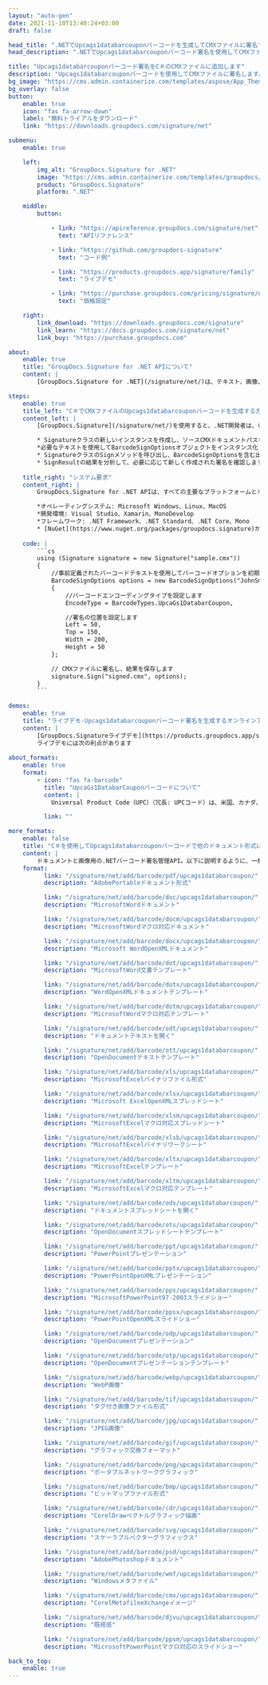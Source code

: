 ```yaml
---
layout: "auto-gen"
date: 2021-11-10T13:40:24+03:00
draft: false

head_title: ".NETでUpcags1databarcouponバーコードを生成してCMXファイルに署名する|署名文書"
head_description: ".NETでUpcags1databarcouponバーコード署名を使用してCMXファイルに署名する-人気のあるビジネスドキュメントや画像ファイル形式にバーコードを追加する."

title: "Upcags1databarcouponバーコード署名をC＃のCMXファイルに追加します"
description: "Upcags1databarcouponバーコードを使用してCMXファイルに署名します。署名プロパティを操作し、ニーズに合ったドキュメント内で高度な署名オプションを設定します."
bg_image: "https://cms.admin.containerize.com/templates/aspose/App_Themes/V3/images/bg/header1.png"
bg_overlay: false
button:
    enable: true
    icon: "fas fa-arrow-down"
    label: "無料トライアルをダウンロード"
    link: "https://downloads.groupdocs.com/signature/net"

submenu:
    enable: true

    left:
        img_alt: "GroupDocs.Signature for .NET"
        image: "https://cms.admin.containerize.com/templates/groupdocs/images/product-logos/90x90-noborder/groupdocs-signature-net.png"
        product: "GroupDocs.Signature"
        platform: ".NET"

    middle:
        button:

            - link: "https://apireference.groupdocs.com/signature/net"
              text: "APIリファレンス"

            - link: "https://github.com/groupdocs-signature"
              text: "コード例"

            - link: "https://products.groupdocs.app/signature/family"
              text: "ライブデモ"

            - link: "https://purchase.groupdocs.com/pricing/signature/net"
              text: "価格設定"

    right:
        link_download: "https://downloads.groupdocs.com/signature"
        link_learn: "https://docs.groupdocs.com/signature/net"
        link_buy: "https://purchase.groupdocs.com"

about:
    enable: true
    title: "GroupDocs.Signature for .NET APIについて"
    content: |
        [GroupDocs.Signature for .NET](/signature/net/)は、テキスト、画像、バーコード、スタンプ、フォームフィールド、QRコード、メタデータなどのさまざまな署名タイプを使用してデジタルドキュメントに電子署名するネイティブ.NETAPIです。ユーザーは、PDF、Microsoft Word、Excelワークシート、PowerPointプレゼンテーション、Adobe Photoshop、メタファイル、および画像ファイル形式内のデジタル署名を追加、編集、検証、削除、および検索でき、必要に応じて署名プロパティをカスタマイズするための追加サポートがあります。

steps:
    enable: true
    title_left: "C＃でCMXファイルのUpcags1databarcouponバーコードを生成する方法"
    content_left: |
        [GroupDocs.Signature](/signature/net/)を使用すると、.NET開発者は、いくつかの簡単な手順を実行することで、アプリケーション内のCMXファイルにUpcags1databarcouponバーコードを簡単に追加できます。

        * Signatureクラスの新しいインスタンスを作成し、ソースCMXドキュメントパスをコンストラクターパラメーターとして渡します。
        *必要なテキストを使用してBarcodeSignOptionsオブジェクトをインスタンス化し、EncodeTypeプロパティをUpcaGs1DatabarCouponに設定します。
        * SignatureクラスのSignメソッドを呼び出し、BarcodeSignOptionsを含む出力CMXファイル名を渡します。
        * SignResultの結果を分析して、必要に応じて新しく作成された署名を確認します。
        
    title_right: "システム要求"
    content_right: |
        GroupDocs.Signature for .NET APIは、すべての主要なプラットフォームとオペレーティングシステムでサポートされています。以下のコードを実行する前に、システムに次の前提条件がインストールされていることを確認してください。

        *オペレーティングシステム: Microsoft Windows、Linux、MacOS
        *開発環境: Visual Studio、Xamarin、MonoDevelop
        *フレームワーク: .NET Framework、.NET Standard、.NET Core、Mono
        * [NuGet](https://www.nuget.org/packages/groupdocs.signature)からGroupDocs.Signaturefor.NETの最新バージョンをダウンロードします
        
    code: |
        ```cs
        using (Signature signature = new Signature("sample.cmx"))
        {
            //事前定義されたバーコードテキストを使用してバーコードオプションを初期化します
            BarcodeSignOptions options = new BarcodeSignOptions("JohnSmith")
            {
                //バーコードエンコーディングタイプを設定します
                EncodeType = BarcodeTypes.UpcaGs1DatabarCoupon,

                //署名の位置を設定します
                Left = 50,
                Top = 150,
                Width = 200,
                Height = 50
            };

            // CMXファイルに署名し、結果を保存します 
            signature.Sign("signed.cmx", options);
        }
        ```
        
demos:
    enable: true
    title: "ライブデモ-Upcags1databarcouponバーコード署名を生成するオンラインアプリ"
    content: |
        [GroupDocs.Signatureライブデモ](https://products.groupdocs.app/signature/family)サイトにアクセスして、Upcags1databarcouponバーコードをCMXファイルに今すぐ追加してください。  
        ライブデモには次の利点があります
        
about_formats:
    enable: true
    format:
        - icon: "fas fa-barcode"
          title: "UpcaGs1DatabarCouponバーコードについて"
          content: |
            Universal Product Code（UPC）（冗長: UPCコード）は、米国、カナダ、ヨーロッパ、オーストラリア、ニュージーランド、およびその他の国で店舗の貿易品目を追跡するために広く使用されているバーコード記号です。 UPC-A GS1 DataBarクーポンは、UPC-Aパーツ（各取引アイテムに一意に割り当てられる12桁の数字）とDataBar追加コードで構成されます。

          link: ""

more_formats:
    enable: false
    title: "C＃を使用してUpcags1databarcouponバーコードで他のドキュメント形式に署名する"
    content: |
        ドキュメントと画像用の.NETバーコード署名管理API。以下に説明するように、一般的なファイル形式のいくつかにバーコード署名を追加します。
    format: 
          link: "/signature/net/add/barcode/pdf/upcags1databarcoupon/"
          description: "AdobePortableドキュメント形式"

          link: "/signature/net/add/barcode/doc/upcags1databarcoupon/"
          description: "MicrosoftWordドキュメント"

          link: "/signature/net/add/barcode/docm/upcags1databarcoupon/"
          description: "MicrosoftWordマクロ対応ドキュメント"

          link: "/signature/net/add/barcode/docx/upcags1databarcoupon/"
          description: "Microsoft WordOpenXMLドキュメント"

          link: "/signature/net/add/barcode/dot/upcags1databarcoupon/"
          description: "MicrosoftWord文書テンプレート"

          link: "/signature/net/add/barcode/dotx/upcags1databarcoupon/"
          description: "WordOpenXMLドキュメントテンプレート"

          link: "/signature/net/add/barcode/dotm/upcags1databarcoupon/"
          description: "MicrosoftWordマクロ対応テンプレート"       

          link: "/signature/net/add/barcode/odt/upcags1databarcoupon/"
          description: "ドキュメントテキストを開く"

          link: "/signature/net/add/barcode/ott/upcags1databarcoupon/"
          description: "OpenDocumentテキストテンプレート"

          link: "/signature/net/add/barcode/xls/upcags1databarcoupon/"
          description: "MicrosoftExcelバイナリファイル形式"

          link: "/signature/net/add/barcode/xlsx/upcags1databarcoupon/"
          description: "Microsoft ExcelOpenXMLスプレッドシート"

          link: "/signature/net/add/barcode/xlsm/upcags1databarcoupon/"
          description: "MicrosoftExcelマクロ対応スプレッドシート"

          link: "/signature/net/add/barcode/xlsb/upcags1databarcoupon/"
          description: "MicrosoftExcelバイナリワークシート"

          link: "/signature/net/add/barcode/xltx/upcags1databarcoupon/"
          description: "MicrosoftExcelテンプレート"

          link: "/signature/net/add/barcode/xltm/upcags1databarcoupon/"
          description: "MicrosoftExcelマクロ対応テンプレート"

          link: "/signature/net/add/barcode/ods/upcags1databarcoupon/"
          description: "ドキュメントスプレッドシートを開く"

          link: "/signature/net/add/barcode/ots/upcags1databarcoupon/"
          description: "OpenDocumentスプレッドシートテンプレート"

          link: "/signature/net/add/barcode/ppt/upcags1databarcoupon/"
          description: "PowerPointプレゼンテーション"

          link: "/signature/net/add/barcode/pptx/upcags1databarcoupon/"
          description: "PowerPointOpenXMLプレゼンテーション"

          link: "/signature/net/add/barcode/pps/upcags1databarcoupon/"
          description: "MicrosoftPowerPoint97-2003スライドショー"

          link: "/signature/net/add/barcode/ppsx/upcags1databarcoupon/"
          description: "PowerPointOpenXMLスライドショー"                              

          link: "/signature/net/add/barcode/odp/upcags1databarcoupon/"
          description: "OpenDocumentプレゼンテーション"

          link: "/signature/net/add/barcode/otp/upcags1databarcoupon/"
          description: "OpenDocumentプレゼンテーションテンプレート"

          link: "/signature/net/add/barcode/webp/upcags1databarcoupon/"
          description: "WebP画像"

          link: "/signature/net/add/barcode/tif/upcags1databarcoupon/"
          description: "タグ付き画像ファイル形式"

          link: "/signature/net/add/barcode/jpg/upcags1databarcoupon/"
          description: "JPEG画像"

          link: "/signature/net/add/barcode/gif/upcags1databarcoupon/"
          description: "グラフィック交換フォーマット"

          link: "/signature/net/add/barcode/png/upcags1databarcoupon/"
          description: "ポータブルネットワークグラフィック"

          link: "/signature/net/add/barcode/bmp/upcags1databarcoupon/"
          description: "ビットマップファイル形式"

          link: "/signature/net/add/barcode/cdr/upcags1databarcoupon/"
          description: "CorelDrawベクトルグラフィック描画"

          link: "/signature/net/add/barcode/svg/upcags1databarcoupon/"
          description: "スケーラブルベクターグラフィックス"

          link: "/signature/net/add/barcode/psd/upcags1databarcoupon/"
          description: "AdobePhotoshopドキュメント"

          link: "/signature/net/add/barcode/wmf/upcags1databarcoupon/"
          description: "Windowsメタファイル"        

          link: "/signature/net/add/barcode/cmx/upcags1databarcoupon/"
          description: "CorelMetafileeXchangeイメージ"

          link: "/signature/net/add/barcode/djvu/upcags1databarcoupon/"
          description: "既視感"

          link: "/signature/net/add/barcode/ppsm/upcags1databarcoupon/"
          description: "MicrosoftPowerPointマクロ対応のスライドショー"

back_to_top:
    enable: true
---
```

